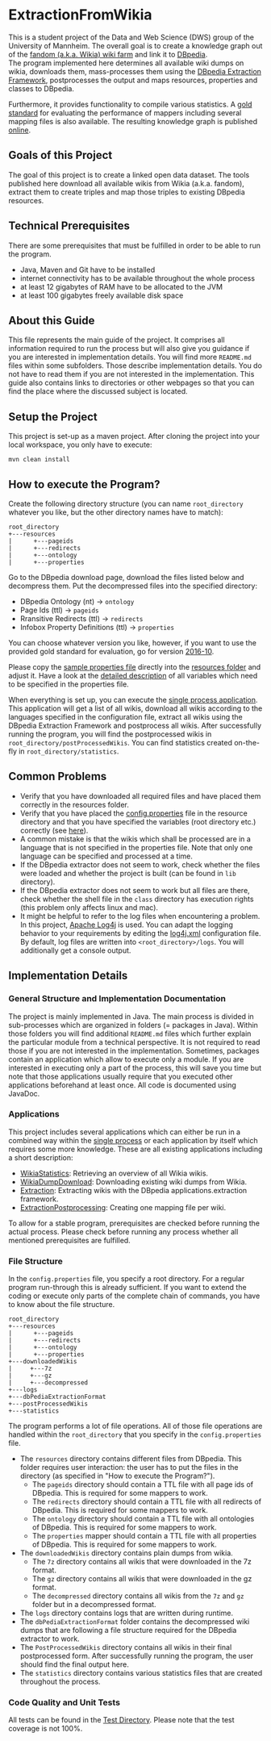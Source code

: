 # ExtractionFromWikia
This is a student project of the Data and Web Science (DWS) group of the University of Mannheim.
The overall goal is to create a knowledge graph out of the [fandom (a.k.a. Wikia) wiki farm](http://www.wikia.com) and 
link it to [DBpedia](http://wiki.dbpedia.org).<br/>
The program implemented here determines all available wiki dumps on wikia, downloads them, mass-processes them using 
the [DBpedia Extraction Framework](https://github.com/dbpedia/applications.extraction-framework), postprocesses the 
output and maps resources, properties and classes to DBpedia. 

Furthermore, it provides functionality to compile various statistics. A [gold standard](./additionalFiles/evaluationFiles) 
for evaluating the performance of mappers including several mapping files is also available. 
The resulting knowledge graph is published [online](http://dbkwik.webdatacommons.org/).

## Goals of this Project
The goal of this project is to create a linked open data dataset.
The tools published here download all available wikis from Wikia (a.k.a. fandom), extract them to create triples and 
map those triples to existing DBpedia resources. 

## Technical Prerequisites
There are some prerequisites that must be fulfilled in order to be able to run the program.
- Java, Maven and Git have to be installed
- internet connectivity has to be available throughout the whole process 
- at least 12 gigabytes of RAM have to be allocated to the JVM
- at least 100 gigabytes freely available disk space


## About this Guide
This file represents the main guide of the project. It comprises all information required to run the process but 
will also give you guidance if you are interested in implementation details. You will find more `README.md` files 
within some subfolders. Those describe implementation details. You do not have to read them if you are not interested
in the implementation. This guide also contains links to directories or other webpages so that you can find the place 
where the discussed subject is located. 


## Setup the Project 
This project is set-up as a maven project. After cloning the project into your local workspace, you only have to execute:
```
mvn clean install
```


## How to execute the Program?
Create the following directory structure (you can name `root_directory` whatever you like, 
but the other directory names have to match):
```
root_directory
+---resources
|      +---pageids
|      +---redirects
|      +---ontology
|      +---properties
```

Go to the DBpedia download page, download the files listed below and decompress them. Put the decompressed files into the specified directory:
- DBpedia Ontology (nt) → `ontology`
- Page Ids (ttl) → `pageids`
- Rransitive Redirects (ttl) → `redirects`
- Infobox Property Definitions (ttl) → `properties`

You can choose whatever version you like, however, if you want to use the provided gold standard for evaluation, go for version [2016-10](http://wiki.dbpedia.org/downloads-2016-10).

Please copy the [sample properties file](additionalFiles/propertyFiles/config.properties) directly into the [resources folder](/wikiaProject/src/main/resources) and adjust it. 
Have a look at the [detailed description](additionalFiles/propertyFiles/README.md) of all variables which need to be specified in the properties file.

When everything is set up, you can execute the [single process application](./wikiaProject/src/main/java/applications/SingleProcessApplication.java). This application will get a list of all wikis, download all wikis according to the 
languages specified in the configuration file, extract all wikis using the DBpedia Extraction Framework and postprocess
all wikis. After successfully running the program, you will find the postprocessed wikis in `root_directory/postProcessedWikis`.
You can find statistics created on-the-fly in `root_directory/statistics`.  


## Common Problems
- Verify that you have downloaded all required files and have placed them correctly
in the resources folder. 
- Verify that you have placed the [config.properties](./additionalFiles/propertyFiles/config.properties) file in the resource directory and that you have specified the variables (root directory etc.) correctly (see [here](./additionalFiles/propertyFiles/README.md)). 
- A common mistake is that the wikis which shall be processed are in a language
that is not specified in the properties file. Note that only one language can be specified and processed
at a time.
- If the DBpedia extractor does not seem to work, check whether the files were loaded and whether the project is built (can be found in `lib` directory).
- If the DBpedia extractor does not seem to work but all files are there, check whether the shell file in the `class` directory has execution rights (this problem only affects linux and mac).
- It might be helpful to refer to the log files when encountering a problem. 
In this project, [Apache Log4j](https://logging.apache.org/log4j/2.x/) is used. 
You can adapt the logging behavior to your requirements by editing the 
[log4j.xml](./wikiaProject/src/main/resources/log4j.xml) configuration file. 
By default, log files are written into `<root_directory>/logs`. You will additionally 
get a console output.

## Implementation Details

### General Structure and Implementation Documentation
The project is mainly implemented in Java. The main process is divided in sub-processes which are organized in folders 
(= packages in Java). Within those folders you will find additional `README.md` files which further explain the 
particular module from a technical perspective. It is not required to read those if you are not interested in the 
implementation. Sometimes, packages contain an application which allow to execute only a module. If you are interested
in executing only a part of the process, this will save you time but note that those applications usually require
that you executed other applications beforehand at least once. All code is documented using JavaDoc.


### Applications 
This project includes several applications which can either be run in a combined way within the [single process](./wikiaProject/src/main/java/applications/SingleProcessApplication.java) or each application by itself which requires some more knowledge.
These are all existing applications including a short description:
 - [WikiaStatistics](./wikiaProject/src/main/java/applications/wikiaStatistics): Retrieving an overview of all Wikia wikis.
 - [WikiaDumpDownload](./wikiaProject/src/main/java/applications/wikiaDumpDownload/): Downloading existing wiki dumps from Wikia.
 - [Extraction](./wikiaProject/src/main/java/applications/extraction/): Extracting wikis with the DBpedia applications.extraction framework.
 - [ExtractionPostprocessing](./wikiaProject/src/main/java/applications/extractionPostprocessing): Creating one mapping file per wiki.

 To allow for a stable program, prerequisites are checked before running the actual process. Please check before running any process whether all mentioned prerequisites are fulfilled.

### File Structure
In the `config.properties` file, you specify a root directory. For a regular program run-through this is already sufficient. If you want to extend the coding or execute only parts of the complete chain of commands, you have to know about the file structure.

```
root_directory
+---resources
|      +---pageids
|      +---redirects
|      +---ontology
|      +---properties
+---downloadedWikis
|     +---7z
|     +---gz
|     +---decompressed
+---logs
+---dbPediaExtractionFormat
+---postProcessedWikis
+---statistics
```

The program performs a lot of file operations. All of those file operations are handled within the `root_directory` that you specify in the `config.properties` file.
- The `resources` directory contains different files from DBpedia. This folder requires user interaction: the user has to put the files in the directory (as specified in "How to execute the Program?").
   - The `pageids` directory should contain a TTL file with all page ids of DBpedia. This is required for some mappers to work.
   - The `redirects` directory should contain a TTL file with all redirects of DBpedia. This is required for some mappers to work.
   - The `ontology` directory should contain a TTL file with all ontologies of DBpedia. This is required for some mappers to work.
   - The `properties` mapper should contain a TTL file with all properties of DBpedia. This is required for some mappers to work.
- The `downloadedWikis` directory contains plain dumps from wikia.
     - The `7z` directory contains all wikis that were downloaded in the 7z format.
     - The `gz` directory contains all wikis that were downloaded in the gz format.
     - The `decompressed` directory contains all wikis from the `7z` and `gz` folder but in a decompressed format.
- The `logs` directory contains logs that are written during runtime.      
- The `dbPediaExtractionFormat` folder contains the decompressed wiki dumps that are following a file structure required for the DBpedia extractor to work.
- The `PostProcessedWikis` directory contains all wikis in their final postprocessed form. After successfully running the program, the user should find the final output here. 
- The `statistics` directory contains various statistics files that are created throughout the process.


### Code Quality and Unit Tests
All tests can be found in the [Test Directory](./wikiaProject/src/test). Please note that the test coverage is not 100%.

